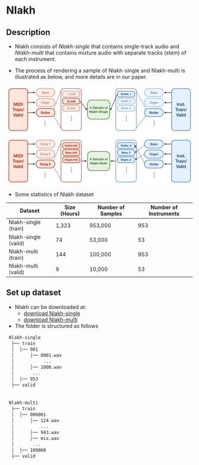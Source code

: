 # Nlakh

## Description

- Nlakh consists of *Nlakh-single* that contains single-track audio and *Nlakh-multi* that contains mixture audio with separate tracks (stem) of each instrument.

- The process of rendering a sample of Nlakh-single and Nlakh-multi is illustrated as below, and more details are in our paper.

<img src="./nlakh.png" width="700" />


- Some statistics of Nlakh dataset

| Dataset | Size (Hours) | Number of Samples | Number of Instruments |
|------|------|------|------|
| Nlakh-single (train) | 1,323 | 953,000 | 953 | 
| Nlakh-single (valid) | 74 | 53,000 | 53 |
| Nlakh-multi (train) | 144 | 100,000 | 953 |
| Nlakh-multi (valid) | 9 | 10,000 | 53 |


## Set up dataset
- Nlakh can be downloaded at:
    - [download Nlakh-single](https://drive.google.com/file/d/14Uav5LlZWvmqYEJenz4xDQMC7kjbszPC/view?usp=share_link)
    - [download Nlakh-multi](https://drive.google.com/file/d/1MZBqvampGCkjZpCTMOXY517ymo0laiBc/view?usp=share_link)
- The folder is structured as follows
```
 Nlakh-single
  ├── train
  │  │── 001
  │      │── 0001.wav 
  │           ...
  │      │── 1000.wav
  │       ...
  │  │── 953
  ├── valid
  
  
 Nlakh-multi
  ├── train
  │  │── 000001
  │      │── 124.wav 
  │          ...
  │      │── 943.wav
  │      │── mix.wav
  │       ...
  │  │── 100000
  ├── valid
  
  ```
